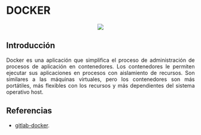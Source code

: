 <div align="justify">

# DOCKER

<div align="center">
    <img src="https://ubunlog.com/wp-content/uploads/2018/05/instalar-docker-en-Ubuntu.jpg.webp">
</div>

## Introducción

  Docker es una aplicación que simplifica el proceso de administración de procesos de aplicación en contenedores. Los contenedores le permiten ejecutar sus aplicaciones en procesos con aislamiento de recursos. Son similares a las máquinas virtuales, pero los contenedores son más portátiles, más flexibles con los recursos y más dependientes del sistema operativo host.

## Referencias

  - [gitlab-docker](https://docs.gitlab.com/ee/install/docker.html).



</div>
